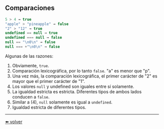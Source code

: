 ## Comparaciones

````js
5 > 4 → true
"apple" > "pineapple" → false
"2" > "12" → true
undefined == null → true
undefined === null → false
null == "\n0\n" → false
null === +"\n0\n" → false
````

Algunas de las razones:

1. Obviamente, `true`.
2. Comparación lexicográfica, por lo tanto `false`. "a" es menor que "p".
3. Una vez más, la comparación lexicográfica, el primer carácter de "2" es mayor que el primer carácter de "1".
4. Los valores `null` y undefined son iguales entre sí solamente.
5. La igualdad estricta es estricta. Diferentes tipos de ambos lados conducen a `false`.
6. Similar a (4), `null` solamente es igual a `undefined`.
7. Igualdad estricta de diferentes tipos.

---
[⬅️ volver](https://github.com/VictorHugoAguilar/javascript-interview-questions-explained/tree/main/theory/first-steps/09_comparison#comparaciones)
